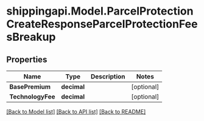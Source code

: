 
# shippingapi.Model.ParcelProtectionCreateResponseParcelProtectionFeesBreakup

## Properties

Name | Type | Description | Notes
------------ | ------------- | ------------- | -------------
**BasePremium** | **decimal** |  | [optional] 
**TechnologyFee** | **decimal** |  | [optional] 

[[Back to Model list]](../README.md#documentation-for-models)
[[Back to API list]](../README.md#documentation-for-api-endpoints)
[[Back to README]](../README.md)

